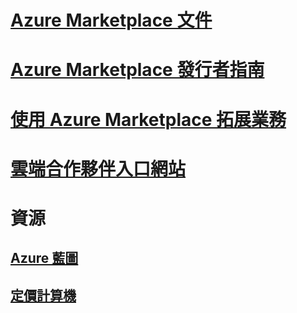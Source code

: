 # [Azure Marketplace 文件](index.md)

# [Azure Marketplace 發行者指南](marketplace-publishers-guide.md)
# [使用 Azure Marketplace 拓展業務](grow-your-business-azure-marketplace.md)
# [雲端合作夥伴入口網站](./cloud-partner-portal/cloud-partner-portal-what-is-the-cloud-partner-portal.md)
# 資源
## [Azure 藍圖](https://azure.microsoft.com/roadmap/)
## [定價計算機](https://azure.microsoft.com/pricing/calculator/)
